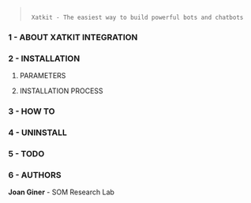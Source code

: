 > ```
>
>  Xatkit - The easiest way to build powerful bots and chatbots
>
> ```

### 1 - ABOUT XATKIT INTEGRATION


### 2 - INSTALLATION

1. PARAMETERS


2. INSTALLATION PROCESS


### 3 - HOW TO

### 4 - UNINSTALL

### 5 - TODO

### 6 - AUTHORS

__Joan Giner__       - SOM Research Lab

